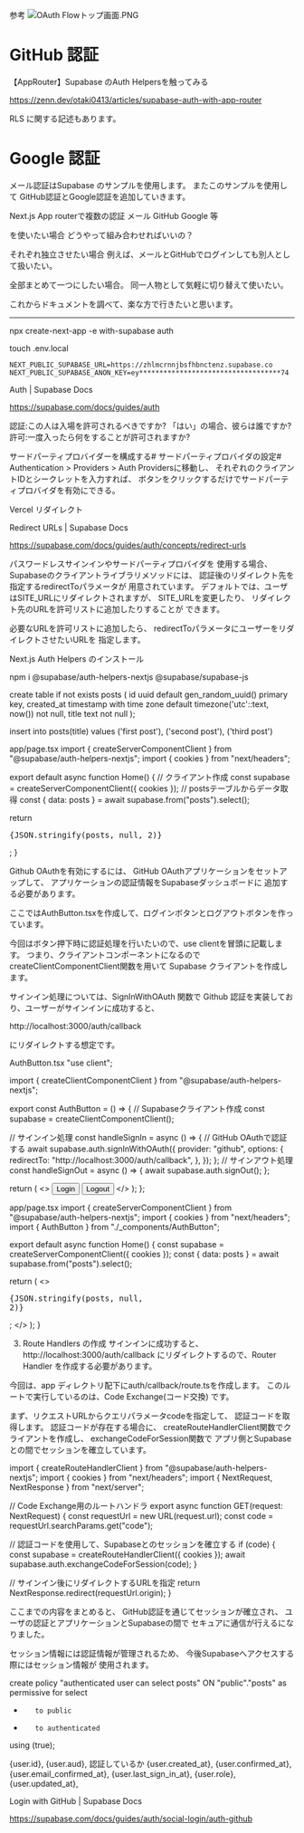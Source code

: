 <!--
title:   Next.js App routerで複数の認証 (メール、GitHub、Google 等)  を同時に使いたい場合 どうやって組み合わせればいいの？
tags:    AppRouter,Next.js,Supabase
id:      af0bb9e876898039e862
private: true
-->
参考
![OAuth Flowトップ画面.PNG](https://qiita-image-store.s3.ap-northeast-1.amazonaws.com/0/44761/91bd9272-3dfd-6460-2729-5e4c24e166ca.png)

# GitHub 認証

【AppRouter】Supabase のAuth Helpersを触ってみる

https://zenn.dev/otaki0413/articles/supabase-auth-with-app-router

RLS に関する記述もあります。



# Google 認証





メール認証はSupabase のサンプルを使用します。
またこのサンプルを使用して
GitHub認証とGoogle認証を追加していきます。








Next.js App routerで複数の認証
メール
GitHub
Google
等

を使いたい場合
どうやって組み合わせればいいの？

それぞれ独立させたい場合
例えば、メールとGitHubでログインしても別人として扱いたい。

全部まとめて一つにしたい場合。
同一人物として気軽に切り替えて使いたい。

これからドキュメントを調べて、楽な方で行きたいと思います。


----------------------------------------

npx create-next-app -e with-supabase auth

touch .env.local

```.env.local
NEXT_PUBLIC_SUPABASE_URL=https://zhlmcrnnjbsfhbnctenz.supabase.co
NEXT_PUBLIC_SUPABASE_ANON_KEY=ey***********************************74

```

Auth | Supabase Docs

https://supabase.com/docs/guides/auth

認証:この人は入場を許可されるべきですか? 「はい」の場合、彼らは誰ですか?
許可:一度入ったら何をすることが許可されますか?


サードパーティプロバイダーを構成する#
サードパーティプロバイダの設定#
Authentication > Providers > Auth Providersに移動し、
それぞれのクライアントIDとシークレットを入力すれば、
ボタンをクリックするだけでサードパーティプロバイダを有効にできる。






Vercel リダイレクト

Redirect URLs | Supabase Docs

https://supabase.com/docs/guides/auth/concepts/redirect-urls

パスワードレスサインインやサードパーティプロバイダを
使用する場合、
Supabaseのクライアントライブラリメソッドには、
認証後のリダイレクト先を指定するredirectToパラメータが
用意されています。
デフォルトでは、ユーザはSITE_URLにリダイレクトされますが、
SITE_URLを変更したり、
リダイレクト先のURLを許可リストに追加したりすることが
できます。

必要なURLを許可リストに追加したら、
redirectToパラメータにユーザーをリダイレクトさせたいURLを
指定します。



Next.js Auth Helpers のインストール

npm i @supabase/auth-helpers-nextjs @supabase/supabase-js



create table if not exists posts (
  id uuid default gen_random_uuid() primary key,
  created_at timestamp with time zone default timezone('utc'::text, now()) not null,
  title text not null
);

insert into
  posts(title)
values
  ('first post'),
  ('second post'),
  ('third post')



app/page.tsx
import { createServerComponentClient } from "@supabase/auth-helpers-nextjs";
import { cookies } from "next/headers";

export default async function Home() {
  // クライアント作成
  const supabase = createServerComponentClient({ cookies });
  // postsテーブルからデータ取得
  const { data: posts } = await supabase.from("posts").select();

  return <pre>{JSON.stringify(posts, null, 2)}</pre>;
}



Github OAuthを有効にするには、
GitHub OAuthアプリケーションをセットアップして、
アプリケーションの認証情報をSupabaseダッシュボードに
追加する必要があります。

ここではAuthButton.tsxを作成して、ログインボタンとログアウトボタンを作っています。

今回はボタン押下時に認証処理を行いたいので、use clientを冒頭に記載します。
つまり、クライアントコンポーネントになるのでcreateClientComponentClient関数を用いて Supabase クライアントを作成します。



サインイン処理については、SignInWithOAuth 関数で
Github 認証を実装しており、ユーザーがサインインに成功すると、

http://localhost:3000/auth/callback

にリダイレクトする想定です。



AuthButton.tsx
"use client";

import { createClientComponentClient } from "@supabase/auth-helpers-nextjs";

export const AuthButton = () => {
  // Supabaseクライアント作成
  const supabase = createClientComponentClient();

  // サインイン処理
  const handleSignIn = async () => {
    // GitHub OAuthで認証する
    await supabase.auth.signInWithOAuth({
      provider: "github",
      options: {
        redirectTo: "http://localhost:3000/auth/callback",
      },
    });
  };
  // サインアウト処理
  const handleSignOut = async () => {
    await supabase.auth.signOut();
  };

  return (
    <>
      <button onClick={handleSignIn}>Login</button>
      <button onClick={handleSignOut}>Logout</button>
    </>
  );
};



app/page.tsx
import { createServerComponentClient } from "@supabase/auth-helpers-nextjs";
import { cookies } from "next/headers";
 import { AuthButton } from "./_components/AuthButton";

export default async function Home() {
 const supabase = createServerComponentClient({ cookies });
 const { data: posts } = await supabase.from("posts").select();

 return (
   <>
     <AuthButton />
     <pre>{JSON.stringify(posts, null, 2)}</pre>;
   </>
 );
}



3. Route Handlers の作成
サインインに成功すると、http://localhost:3000/auth/callback
にリダイレクトするので、Router Handler を作成する必要があります。

今回は、app ディレクトリ配下にauth/callback/route.tsを作成します。
このルートで実行しているのは、Code Exchange(コード交換) です。

まず、リクエストURLからクエリパラメータcodeを指定して、
認証コードを取得します。
認証コードが存在する場合に、
createRouteHandlerClient関数でクライアントを作成し、
exchangeCodeForSession関数で
アプリ側とSupabaseとの間でセッションを確立しています。



import { createRouteHandlerClient } from "@supabase/auth-helpers-nextjs";
import { cookies } from "next/headers";
import { NextRequest, NextResponse } from "next/server";

// Code Exchange用のルートハンドラ
export async function GET(request: NextRequest) {
  const requestUrl = new URL(request.url);
  const code = requestUrl.searchParams.get("code");

  // 認証コードを使用して、Supabaseとのセッションを確立する
  if (code) {
    const supabase = createRouteHandlerClient({ cookies });
    await supabase.auth.exchangeCodeForSession(code);
  }

  // サインイン後にリダイレクトするURLを指定
  return NextResponse.redirect(requestUrl.origin);
}



ここまでの内容をまとめると、
GitHub認証を通じてセッションが確立され、
ユーザの認証とアプリケーションとSupabaseの間で
セキュアに通信が行えるになりました。

セッション情報には認証情報が管理されるため、
今後Supabaseへアクセスする際にはセッション情報が
使用されます。



create policy "authenticated user can select posts" ON "public"."posts"
as permissive for select
-		 to public
+		 to authenticated
using (true);







 {user.id},
 {user.aud}, 認証しているか
 {user.created_at},
 {user.confirmed_at},
 {user.email_confirmed_at},
 {user.last_sign_in_at},
 {user.role},
 {user.updated_at},


















Login with GitHub | Supabase Docs

https://supabase.com/docs/guides/auth/social-login/auth-github